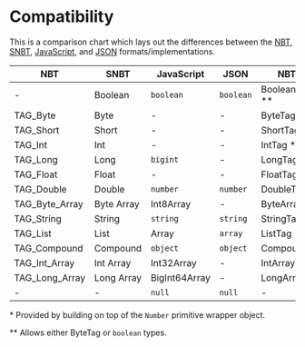 # Compatibility

This is a comparison chart which lays out the differences between the [NBT](https://minecraft.fandom.com/wiki/NBT_format#Binary_format), [SNBT](https://minecraft.fandom.com/wiki/NBT_format#SNBT_format), [JavaScript](https://developer.mozilla.org/en-US/docs/Glossary/Primitive), and [JSON](https://minecraft.fandom.com/wiki/JSON) formats/implementations.

| NBT            | SNBT       | JavaScript      | JSON      | NBTify           |
|----------------|------------|-----------------|-----------|------------------|
| -              | Boolean    | `boolean`       | `boolean` | BooleanTag * **  |
| TAG_Byte       | Byte       | -               | -         | ByteTag *        |
| TAG_Short      | Short      | -               | -         | ShortTag *       |
| TAG_Int        | Int        | -               | -         | IntTag *         |
| TAG_Long       | Long       | `bigint`        | -         | LongTag          |
| TAG_Float      | Float      | -               | -         | FloatTag *       |
| TAG_Double     | Double     | `number`        | `number`  | DoubleTag        |
| TAG_Byte_Array | Byte Array | Int8Array       | -         | ByteArrayTag     |
| TAG_String     | String     | `string`        | `string`  | StringTag        |
| TAG_List       | List       | Array           | `array`   | ListTag          |
| TAG_Compound   | Compound   | `object`        | `object`  | CompoundTag      |
| TAG_Int_Array  | Int Array  | Int32Array      | -         | IntArrayTag      |
| TAG_Long_Array | Long Array | BigInt64Array   | -         | LongArrayTag     |
| -              | -          | `null`          | `null`    | -                |

\* Provided by building on top of the `Number` primitive wrapper object.

\*\* Allows either ByteTag or `boolean` types.